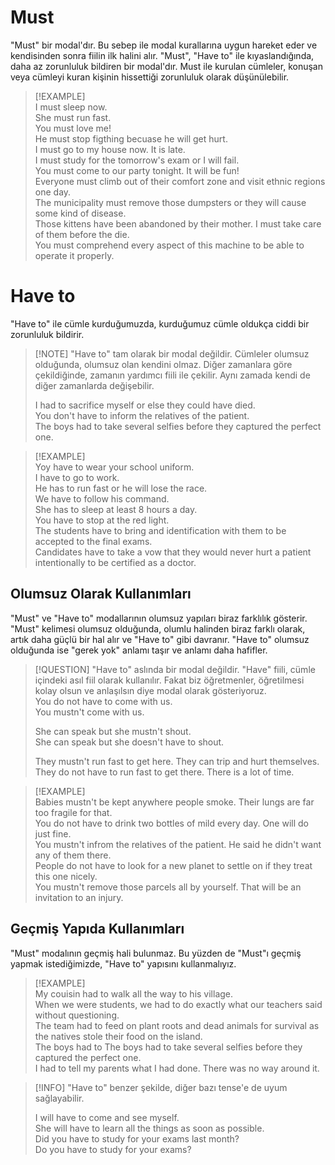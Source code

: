 # Must  
"Must" bir modal'dır. Bu sebep ile modal kurallarına uygun hareket eder ve kendisinden sonra fiilin ilk halini alır. "Must", "Have to" ile kıyaslandığında, daha az zorunluluk bildiren bir modal'dır. Must ile kurulan cümleler, konuşan veya cümleyi kuran kişinin hissettiği zorunluluk olarak düşünülebilir.  

> [!EXAMPLE]  
> I must sleep now.  
> She must run fast.  
> You must love me!  
> He must stop figthing becuase he will get hurt.  
> I must go to my house now. It is late.  
> I must study for the tomorrow's exam or I will fail.  
> You must come to our party tonight. It will be fun!  
> Everyone must climb out of their comfort zone and visit ethnic regions one day.  
> The municipality must remove those dumpsters or they will cause some kind of disease.  
> Those kittens have been abandoned by their mother. I must take care of them before the die.  
> You must comprehend every aspect of this machine to be able to operate it properly.  

# Have to  
"Have to" ile cümle kurduğumuzda, kurduğumuz cümle oldukça ciddi bir zorunluluk bildirir.  

> [!NOTE] "Have to" tam olarak bir modal değildir. Cümleler olumsuz olduğunda, olumsuz olan kendini olmaz. Diğer zamanlara göre çekildiğinde, zamanın yardımcı fiili ile çekilir. Aynı zamada kendi de diğer zamanlarda değişebilir.  
>  
> I had to sacrifice myself or else they could have died.  
> You don't have to inform the relatives of the patient.  
> The boys had to take several selfies before they captured the perfect one.  

> [!EXAMPLE]  
> Yoy have to wear your school uniform.  
> I have to go to work.  
> He has to run fast or he will lose the race.  
> We have to follow his command.  
> She has to sleep at least 8 hours a day.  
> You have to stop at the red light.  
> The students have to bring and identification with them to be accepted to the final exams.  
> Candidates have to take a vow that they would never hurt a patient intentionally to be certified as a doctor.  

## Olumsuz Olarak Kullanımları  
"Must" ve "Have to" modallarının olumsuz yapıları biraz farklılık gösterir. "Must" kelimesi olumsuz olduğunda, olumlu halinden biraz farklı olarak, artık daha güçlü bir hal alır ve "Have to" gibi davranır. "Have to" olumsuz olduğunda ise "gerek yok" anlamı taşır ve anlamı daha hafifler.  

> [!QUESTION] "Have to" aslında bir modal değildir. "Have" fiili, cümle içindeki asıl fiil olarak kullanılır. Fakat biz öğretmenler, öğretilmesi kolay olsun ve anlaşılsın diye modal olarak gösteriyoruz.  
> You do not have to come with us.  
> You mustn't come with us.  
>  
> She can speak but she mustn't shout.  
> She can speak but she doesn't have to shout.  
>  
> They mustn't run fast to get here. They can trip and hurt themselves.  
> They do not have to run fast to get there. There is a lot of time.  

> [!EXAMPLE]  
> Babies mustn't be kept anywhere people smoke. Their lungs are far too fragile for that.  
> You do not have to drink two bottles of mild every day. One will do just fine.  
> You mustn't infrom the relatives of the patient. He said he didn't want any of them there.  
> People do not have to look for a new planet to settle on if they treat this one nicely.  
> You mustn't remove those parcels all by yourself. That will be an invitation to an injury.  

## Geçmiş Yapıda Kullanımları  
"Must" modalının geçmiş hali bulunmaz. Bu yüzden de "Must"ı geçmiş yapmak istediğimizde, "Have to" yapısını kullanmalıyız.  

> [!EXAMPLE]  
> My couisin had to walk all the way to his village.  
> When we were students, we had to do exactly what our teachers said without questioning.  
> The team had to feed on plant roots and dead animals for survival as the natives stole their food on the island.  
> The boys had to The boys had to take several selfies before they captured the perfect one.  
> I had to tell my parents what I had done. There was no way around it.  

> [!INFO] "Have to" benzer şekilde, diğer bazı tense'e de uyum sağlayabilir.  
>  
> I will have to come and see myself.  
> She will have to learn all the things as soon as possible.  
> Did you have to study for your exams last month?  
> Do you have to study for your exams?  